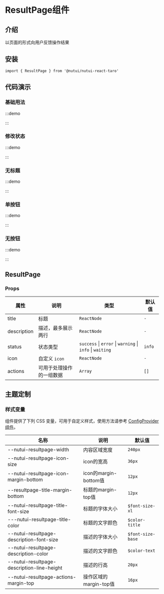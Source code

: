 # ResultPage组件

## 介绍

以页面的形式向用户反馈操作结果

## 安装

```tsx
import { ResultPage } from '@nutui/nutui-react-taro'
```

## 代码演示

### 基础用法

:::demo

<CodeBlock src='taro/demo1.tsx'></CodeBlock>

:::

### 修改状态

:::demo

<CodeBlock src='taro/demo2.tsx'></CodeBlock>

:::

### 无标题

:::demo

<CodeBlock src='taro/demo3.tsx'></CodeBlock>

:::

### 单按钮

:::demo

<CodeBlock src='taro/demo4.tsx'></CodeBlock>

:::

### 无按钮

:::demo

<CodeBlock src='taro/demo5.tsx'></CodeBlock>

:::

## ResultPage

### Props

| 属性 | 说明 | 类型 | 默认值 |
| --- | --- | --- | --- |
| title | 标题 | `ReactNode` | `-` |
| description | 描述，最多展示两行 | `ReactNode` | `-` |
| status | 状态类型 | `success` \| `error` \| `warning` \| `info` \| `waiting` | `info` |
| icon | 自定义 `icon` | `ReactNode` | `-` |
| actions | 可用于处理操作的一组数据 | `Array` | `[]` |

## 主题定制

### 样式变量

组件提供了下列 CSS 变量，可用于自定义样式，使用方法请参考 [ConfigProvider 组件](#/zh-CN/component/configprovider)。

| 名称 | 说明 | 默认值 |
| --- | --- | --- |
| \--nutui-resultpage-width | 内容区域宽度 | `240px` |
| \--nutui-resultpage-icon-size | icon的宽高 | `36px` |
| \--nutui-resultpage-icon-margin-bottom | icon的margin-bottom值 | `12px` |
| \--resultpage-title-margin-bottom | 标题的margin-top值 | `12px` |
| \--nutui-resultpage-title-font-size | 标题的字体大小 | `$font-size-xl` |
| \---nutui-resultpage-title-color | 标题的文字颜色 | `$color-title` |
| \--nutui-resultpage-description-font-size | 描述的字体大小 | `$font-size-base` |
| \--nutui-resultpage-description-color | 描述的文字颜色 | `$color-text` |
| \--nutui-resultpage-description-line-height | 描述的行高 | `20px` |
| \--nutui-resultpage-actions-margin-top | 操作区域的margin-top值 | `16px` |
